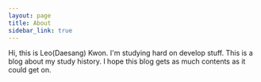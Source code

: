 ```yaml
---
layout: page
title: About
sidebar_link: true
---
```


<p class="message">
  Hi, this is Leo(Daesang) Kwon.
  I'm studying hard on develop stuff.
  This is a blog about my study history.
  I hope this blog gets as much contents as it could get on.
</p>
